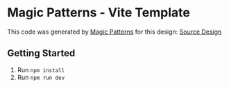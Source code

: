 # Magic Patterns - Vite Template

This code was generated by [Magic Patterns](https://magicpatterns.com) for this design: [Source Design](https://www.magicpatterns.com/c/3bpetz1hjzx3evknu5eeeg)

## Getting Started

1. Run `npm install`
2. Run `npm run dev`
